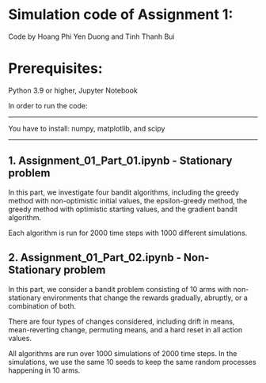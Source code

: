 # Simulation code of Assignment 1:

Code by Hoang Phi Yen Duong and Tinh Thanh Bui

# Prerequisites:

Python 3.9 or higher, Jupyter Notebook

In order to run the code:
***
You have to install: numpy, matplotlib, and scipy
***

## 1. Assignment_01_Part_01.ipynb - Stationary problem
   
In this part, we investigate four bandit algorithms, including the greedy method with non-optimistic initial values, the epsilon-greedy method, the greedy method with optimistic starting values, and the gradient bandit algorithm. 

Each algorithm is run for 2000 time steps with 1000 different simulations.

## 2. Assignment_01_Part_02.ipynb - Non-Stationary problem

In this part, we consider a bandit problem consisting of 10 arms with non-stationary environments that change the rewards gradually, abruptly, or a combination of both. 

There are four types of changes considered, including drift in means, mean-reverting change, permuting means, and a hard reset in all action values. 

All algorithms are run over 1000 simulations of 2000 time steps. In the simulations, we use the same 10 seeds to keep the same random processes happening in 10 arms. 
